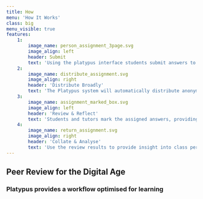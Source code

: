 ```yaml
---
title: How
menu: 'How It Works'
class: big
menu_visible: true
features:
    1:
        image_name: person_assignment_3page.svg
        image_align: left
        header: Submit
        text: 'Using the platypus interface students submit answers to an assignments questions.'
    2:
        image_name: distribute_assignment.svg
        image_align: right
        header: 'Distribute Broadly'
        text: 'The Platypus system will automatically distribute anonymised questions randomly to students.'
    3:
        image_name: assignment_marked_box.svg
        image_align: left
        header: 'Review & Reflect'
        text: 'Students and tutors mark the assigned answers, providing feedback and insight.'
    4:
        image_name: return_assignment.svg
        image_align: right
        header: 'Collate & Analyse'
        text: 'Use the review results to provide insight into class performace and understanding.'
---
```


## Peer Review for the Digital Age
### Platypus provides a workflow optimised for learning

